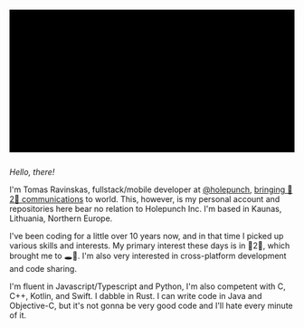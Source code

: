 # ![logo](./assets/banner.svg)

_Hello, there!_

I'm Tomas Ravinskas, fullstack/mobile developer at [@holepunch](https://holepunch.to/), [bringing 🍐2🍐 communications](https://keet.io/) to world. This, however, is my personal account and repositories here bear no relation to Holepunch Inc. I'm based in Kaunas, Lithuania, Northern Europe.

I've been coding for a little over 10 years now, and in that time I picked up various skills and interests. My primary interest these days is in 🍐2🍐, which brought me to 🕳️🥊. I'm also very interested in cross-platform development and code sharing.

I'm fluent in Javascript/Typescript and Python, I'm also competent with C, C++, Kotlin, and Swift. I dabble in Rust. I can write code in Java and Objective-C, but it's not gonna be very good code and I'll hate every minute of it.
